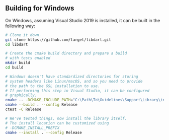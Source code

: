 ## Building for Windows

On Windows, assuming Visual Studio 2019 is installed, it can be built in the
following way:
```bash
# Clone it down.
git clone https://github.com/target/libdart.git
cd libdart

# Create the cmake build directory and prepare a build
# with tests enabled
mkdir build
cd build

# Windows doesn't have standardized directories for storing
# system headers like Linux/macOS, and so you need to provide
# the path to the GSL installation to use.
# If performing this step in Visual Studio, it can be configured
# graphically.
cmake .. -DCMAKE_INCLUDE_PATH="C:\Path\To\Guidelines\Support\Library\include"
cmake --build . --config Release
ctest -C Release

# We've tested things, now install the library itself.
# The install location can be customized using
# -DCMAKE_INSTALL_PREFIX
cmake --install . --config Release
```
